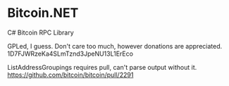 Bitcoin.NET
===========

C# Bitcoin RPC Library


GPLed, I guess. Don't care too much, however donations are appreciated.
1D7FJWRzeKa4SLmTznd3JpeNU13L1ErEco


ListAddressGroupings requires pull, can't parse output without it.
https://github.com/bitcoin/bitcoin/pull/2291

